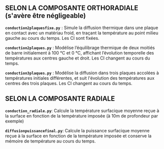 ## SELON LA COMPOSANTE ORTHORADIALE (s'avère être négligeable)
**`conduction2plaquesfixe.py`** : Simule la diffusion thermique dans une plaque en contact avec un matériau froid, en traçant la température au point milieu gauche au cours du temps. Les CI sont fixées.

**`conduction2plaques.py`** : Modélise l’équilibrage thermique de deux moitiés de barre initialement à 100 °C et 0 °C, affichant l’évolution temporelle des températures aux centres gauche et droit. Les CI changent au cours du temps.

**`conduction3plaques.py`** : Modélise la diffusion dans trois plaques accolées à températures initiales différentes, et suit l'évolution des températures aux centres des trois plaques. Les CI changent au cours du temps.



## SELON LA COMPOSANTE RADIALE
**`conduction_radiale.py`**: Calcule la température surfacique moyenne reçue à la surface en fonction de la température imposée (à 10m de profondeur par exemple)

**`diffusionpuissancefinal.py`**: Calcule la puissance surfacique moyenne reçue à la surface en fonction de la température imposée et conserve la mémoire de température au cours du temps.


